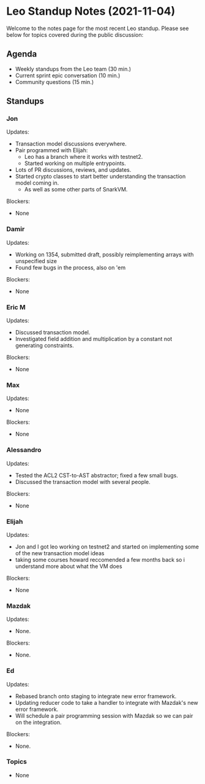 # Leo Standup Notes (2021-11-04)

Welcome to the notes page for the most recent Leo standup. Please see below for topics covered during the public discussion:

## Agenda

* Weekly standups from the Leo team (30 min.)
* Current sprint epic conversation (10 min.)
* Community questions (15 min.)

## Standups

### Jon

Updates:

* Transaction model discussions everywhere.
* Pair programmed with Elijah:
  * Leo has a branch where it works with testnet2.
  * Started working on multiple entrypoints.
* Lots of PR discussions, reviews, and updates.
* Started crypto classes to start better understanding the transaction model coming in.
  * As well as some other parts of SnarkVM.

Blockers:

* None

### Damir

Updates:

* Working on 1354, submitted draft, possibly reimplementing arrays with unspecified size
* Found few bugs in the process, also on 'em

Blockers:

* None

### Eric M

Updates:

* Discussed transaction model.
* Investigated field addition and multiplication by a constant not generating constraints.

Blockers:

* None

### Max

Updates:

* None

Blockers:

* None

### Alessandro

Updates:

* Tested the ACL2 CST-to-AST abstractor; fixed a few small bugs.
* Discussed the transaction model with several people.

Blockers:

* None

### Elijah

Updates:

* Jon and I got leo working on testnet2 and started on implementing some of the new transaction model ideas
* taking some courses howard reccomended a few months back so i understand more about what the VM does

Blockers:

* None

### Mazdak

Updates:

* None.

Blockers:

* None.

### Ed

Updates:

* Rebased branch onto staging to integrate new error framework.
* Updating reducer code to take a handler to integrate with Mazdak's new error framework.
*  Will schedule a pair programming session with Mazdak so we can pair on the integration.

Blockers:

* None.

### Topics

* None
